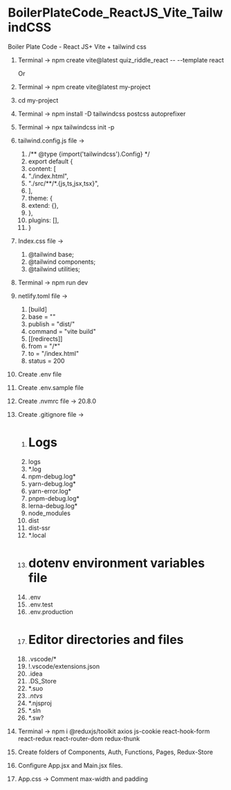 # BoilerPlateCode_ReactJS_Vite_TailwindCSS

Boiler Plate Code - React JS+ Vite + tailwind css

1. Terminal -> npm create vite@latest quiz_riddle_react -- --template react

	Or

1. Terminal -> npm create vite@latest my-project
2. cd my-project
3. Terminal -> npm install -D tailwindcss postcss autoprefixer
4. Terminal -> npx tailwindcss init -p
5. tailwind.config.js file -> 
    1. /** @type {import('tailwindcss').Config} */
    2. export default {
    3. content: [
    4. "./index.html",
    5. "./src/**/*.{js,ts,jsx,tsx}",
    6. ],
    7. theme: {
    8. extend: {},
    9. },
    10. plugins: [],
    11. }
6. Index.css file ->
    1. @tailwind base;
    2. @tailwind components;
    3. @tailwind utilities;
7. Terminal -> npm run dev
8. netlify.toml file -> 
    1. [build]
    2. base    = ""
    3. publish = "dist/"
    4. command = "vite build"
    5. [[redirects]]
    6. from = "/*"
    7. to = "/index.html"
    8. status = 200
9. Create .env file
10. Create .env.sample file
11. Create .nvmrc file -> 20.8.0
12. Create .gitignore file ->
    1. # Logs
    2. logs
    3. *.log
    4. npm-debug.log*
    5. yarn-debug.log*
    6. yarn-error.log*
    7. pnpm-debug.log*
    8. lerna-debug.log*
    9. node_modules
    10. dist
    11. dist-ssr
    12. *.local
    13. # dotenv environment variables file
    14. .env
    15. .env.test
    16. .env.production
    17. # Editor directories and files
    18. .vscode/*
    19. !.vscode/extensions.json
    20. .idea
    21. .DS_Store
    22. *.suo
    23. *.ntvs*
    24. *.njsproj
    25. *.sln
    26. *.sw?
13. Terminal -> npm i @reduxjs/toolkit axios js-cookie react-hook-form react-redux react-router-dom redux-thunk
14. Create folders of Components, Auth, Functions, Pages, Redux-Store
15. Configure App.jsx and Main.jsx files.
16. App.css ->  Comment max-width and padding
